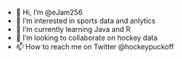 - 👋 Hi, I’m @eJam256
- 👀 I’m interested in sports data and anlytics
- 🌱 I’m currently learning Java and R
- 💞️ I’m looking to collaborate on hockey data
- 📫 How to reach me on Twitter @hockeypuckoff

<!---
eJam256/eJam256 is a ✨ special ✨ repository because its `README.md` (this file) appears on your GitHub profile.
You can click the Preview link to take a look at your changes.
--->
